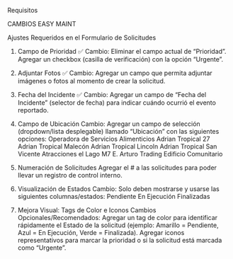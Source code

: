 Requisitos

CAMBIOS EASY MAINT
 
Ajustes Requeridos en el Formulario de Solicitudes
1. Campo de Prioridad ✅
Cambio:
Eliminar el campo actual de “Prioridad”.
Agregar un checkbox (casilla de verificación) con la opción “Urgente”.
2. Adjuntar Fotos ✅
Cambio:
Agregar un campo que permita adjuntar imágenes o fotos al momento de crear la solicitud.
3. Fecha del Incidente ✅
Cambio:
Agregar un campo de “Fecha del Incidente” (selector de fecha) para indicar cuándo ocurrió el evento reportado.
4. Campo de Ubicación
Cambio:
Agregar un campo de selección (dropdown/lista desplegable) llamado “Ubicación” con las siguientes opciones:
Operadora de Servicios Alimenticios
Adrian Tropical 27
Adrian Tropical Malecón
Adrian Tropical Lincoln
Adrian Tropical San Vicente
Atracciones el Lago
M7
E. Arturo Trading
Edificio Comunitario
5. Numeración de Solicitudes
Agregar el # a las solicitudes para poder llevar un registro de control interno.
 
6. Visualización de Estados
Cambio:
Solo deben mostrarse y usarse las siguientes columnas/estados:
Pendiente
En Ejecución
Finalizadas
7. Mejora Visual: Tags de Color e Iconos
Cambios Opcionales/Recomendados:
Agregar un tag de color para identificar rápidamente el Estado de la solicitud (ejemplo: Amarillo = Pendiente, Azul = En Ejecución, Verde = Finalizada).
Agregar iconos representativos para marcar la prioridad o si la solicitud está marcada como “Urgente”.